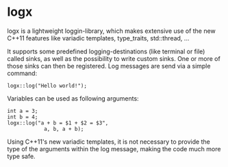 logx
====

logx is a lightweight loggin-library, which makes extensive use of the new C++11 features like
variadic templates, type_traits, std::thread, ...

It supports some predefined logging-destinations (like terminal or file) called sinks, as well as the possibility to 
write custom sinks. One or more of those sinks can then be registered. Log messages are send via a simple command:

	logx::log("Hello world!");

Variables can be used as following arguments:

	int a = 3;
	int b = 4;
	logx::log("a + b = $1 + $2 = $3",
				a, b, a + b);

Using C++11's new variadic templates, it is not necessary to provide the type of the arguments within the log message,
making the code much more type safe.
